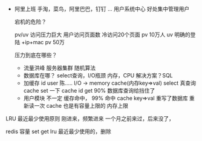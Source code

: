 - 阿里上班
     手淘，菜鸟，阿里巴巴，钉钉 ...
     用户系统中心  好处集中管理用户

     宕机的危险？

     pv/uv 访问压力巨大
     用户访问页面数 冷访问20个页面  pv
     10万人  uv  明确的登陆 +ip+mac
     pv  50万

     压力到底在哪些？
    - 流量洪峰
        服务器集群  随机算法
    - 数据库在哪？
        select查询，I/O瓶颈
        内存，CPU 
        解决方案？SQL
    - 加缓存
        id  user  陈.....
        I/O  -> memory  cache(内存key=>val)
        select 真查询  cache  set 一下
        cache  id  get
        90% 数据库查询给挡住了
    - 用户模块
        不一定 缓存命中，
        99%   命中 cache  key=>val
        重写了数据库  重新读一次
        cache 也是有容量上限的  内存上限

LRU  最近最少使用原则
   刚进来，频繁进来
   一个月之前来过，后来没了，

   redis 
   容量  set  get
   lru  最近最少使用的，删除